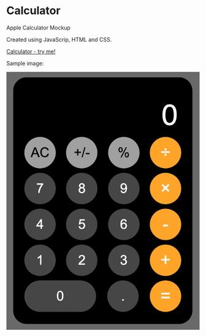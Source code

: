 # Calculator
Apple Calculator Mockup

Created using JavaScrip, HTML and CSS.

[Calculator - try me!](https://odednir.github.io/Calculator/)

Sample image:

![Calculator image](Sample.png)